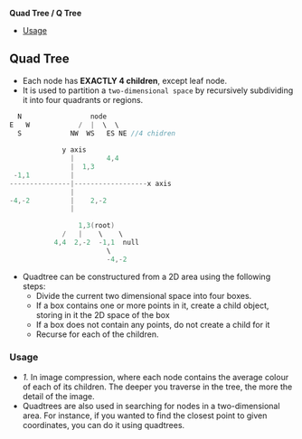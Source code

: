 **Quad Tree / Q Tree**
- [Usage](#u)

## Quad Tree
- Each node has **EXACTLY 4 children**, except leaf node.
- It is used to partition a `two-dimensional space` by recursively subdividing it into four quadrants or regions.
```c
  N                 node
E   W            /  |  \  \
  S            NW  WS   ES NE //4 chidren
  
             y axis
               |        4,4
               |  1,3
 -1,1          |
---------------|------------------x axis
               |
-4,-2          |    2,-2
               |
               
                 1,3(root)   
             /   |    \    \
           4,4  2,-2  -1,1  null
                        \
                        -4,-2
```
- Quadtree can be constructured from a 2D area using the following steps:
  - Divide the current two dimensional space into four boxes.
  - If a box contains one or more points in it, create a child object, storing in it the 2D space of the box
  - If a box does not contain any points, do not create a child for it
  - Recurse for each of the children.
### Usage
- _1._ In image compression, where each node contains the average colour of each of its children. The deeper you traverse in the tree, the more the detail of the image.
-  Quadtrees are also used in searching for nodes in a two-dimensional area. For instance, if you wanted to find the closest point to given coordinates, you can do it using quadtrees.

